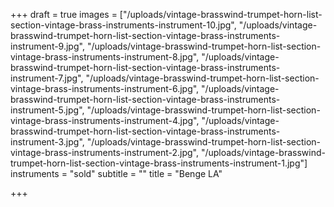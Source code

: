 +++
draft = true
images = ["/uploads/vintage-brasswind-trumpet-horn-list-section-vintage-brass-instruments-instrument-10.jpg", "/uploads/vintage-brasswind-trumpet-horn-list-section-vintage-brass-instruments-instrument-9.jpg", "/uploads/vintage-brasswind-trumpet-horn-list-section-vintage-brass-instruments-instrument-8.jpg", "/uploads/vintage-brasswind-trumpet-horn-list-section-vintage-brass-instruments-instrument-7.jpg", "/uploads/vintage-brasswind-trumpet-horn-list-section-vintage-brass-instruments-instrument-6.jpg", "/uploads/vintage-brasswind-trumpet-horn-list-section-vintage-brass-instruments-instrument-5.jpg", "/uploads/vintage-brasswind-trumpet-horn-list-section-vintage-brass-instruments-instrument-4.jpg", "/uploads/vintage-brasswind-trumpet-horn-list-section-vintage-brass-instruments-instrument-3.jpg", "/uploads/vintage-brasswind-trumpet-horn-list-section-vintage-brass-instruments-instrument-2.jpg", "/uploads/vintage-brasswind-trumpet-horn-list-section-vintage-brass-instruments-instrument-1.jpg"]
instruments = "sold"
subtitle = ""
title = "Benge LA"

+++
